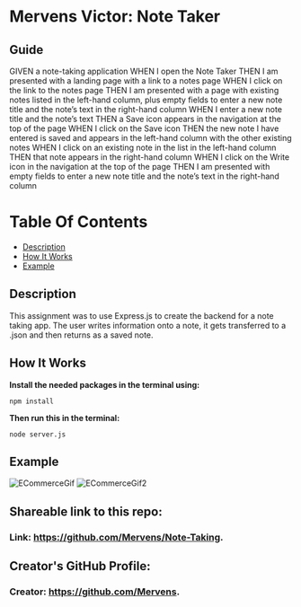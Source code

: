 # Mervens Victor: Note Taker

## Guide
GIVEN a note-taking application
WHEN I open the Note Taker
THEN I am presented with a landing page with a link to a notes page
WHEN I click on the link to the notes page
THEN I am presented with a page with existing notes listed in the left-hand column, plus empty fields to enter a new note title and the note’s text in the right-hand column
WHEN I enter a new note title and the note’s text
THEN a Save icon appears in the navigation at the top of the page
WHEN I click on the Save icon
THEN the new note I have entered is saved and appears in the left-hand column with the other existing notes
WHEN I click on an existing note in the list in the left-hand column
THEN that note appears in the right-hand column
WHEN I click on the Write icon in the navigation at the top of the page
THEN I am presented with empty fields to enter a new note title and the note’s text in the right-hand column

# Table Of Contents
- [Description](#description)
- [How It Works](#how-it-works)
- [Example](#example)

## Description  
This assignment was to use Express.js to create the backend for a note taking app. The user writes information onto a note, it gets transferred to a .json and then returns as a saved note.

## How It Works  

**Install the needed packages in the terminal using:**

`npm install`

**Then run this in the terminal:**

`node server.js`

## Example
![ECommerceGif]()
![ECommerceGif2](https://user-images.githubusercontent.com/82620500/132426155-6b66c82a-446f-4351-9a80-a5b35e90a0ad.gif)

## Shareable link to this repo:  

### Link: **https://github.com/Mervens/Note-Taking.**  

## Creator's GitHub Profile:  

### Creator: **https://github.com/Mervens.**



